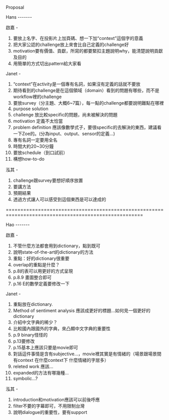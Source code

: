 Proposal

Hans  -------

啟嘉 - 

1. 要放上名字、在投影片上加頁碼、想一下加“context”這個字的意義
2. 把大家公認的challenge放上來會比自己定義的challenge好
3. motivation要有價值、貢獻，所寫的都要緊扣主題說明why，能清楚說明貢獻及目的
4. 用簡單的方式切出pattern給大家看

Janet - 

1. “context”在activity是一個專有名詞，如果沒有定義的話就不要放
2. 期待看到的challenge是在這個領域（domain）看到的問題有哪些，而不是workflow裡的challenge
3. 要放survey（分主題、大概6~7篇），每一點的challenge都要說明難點在哪裡
4. purpose solution
5. challenge 放比較specific的問題，尚未被解決的問題
6. motivation 定義不太恰當
7. problem definition 應該像數學式子，要很specific的去解決的東西，建議看一下Zoe的。(分為input、output、sensor的定義...)
8. 專有名詞一定要用全名
9. 時間大約20~30分鐘
10. 要放schedule（到口試前）
11. 構想how-to-do

泓其 -

1. challenge跟survey要想好順序放置
2. 要講方法
3. 預期結果
4. 透過方式讓人可以感受到這個東西是可以達成的

=====================================================================================================

Hao  -------

啟嘉 - 

1. 不管什麼方法都會用到dictionary，點到既可
2. 說明state-of-the-art的dictionary的方法
3. 重點：好的dictionary很重要
4. overlap的重點是什麼？
5. p.8的表可以用更好的方式呈現
6. p.8.9 畫圖整合即可
7. p.16 E的數學定義要修改一下


Janet - 

1. 重點放在dictionary.
2. Method of sentiment analysis 應該成更好的標題...如何見一個更好的dictionary
3. 介紹中文字典的稀少？
4. 比較國內跟國外的字典，來凸顯中文字典的重要性
5. p.9 binary怪怪的
6. p.13要修改
7. p.15基本上應該只要是movie即可
8. 對話這件事情是含有subjective...，movie裡其實是有情緒的（場景跟場景間有context 在什麼context下 什麼情緒的字居多）
9. releted work 應該...
10. expanded的方法有哪幾種...
11. symbolic...?


泓其 -

1. introduction和motivation應該可以前後呼應
2. filter不要的字幕即可，不用限制台灣
3. 說明dialogue的重要性，要有support



